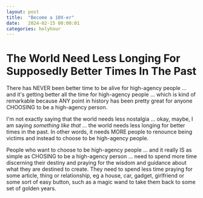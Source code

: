 ```yaml
---
layout: post
title:  "Become a 10X-er"
date:   2024-02-15 00:00:01
categories: holyhour
---
```



# The World Need Less Longing For Supposedly Better Times In The Past

There has NEVER been better time to be alive for high-agency people ... and it's getting better all the time for high-agency people ... which is kind of remarkable because ANY point in history has been pretty great for anyone CHOOSING to be a high-agency person.

I'm not exactly saying that the world needs less nostalgia ... okay, maybe, I am saying *something like that* ... the world needs less longing for better times in the past. In other words, it needs MORE people to renounce being victims and instead to choose to be high-agency people.

People who want to choose to be high-agency people ... and it really IS as simple as CHOSING to be a high-agency person ... need to spend more time discerning their destiny and praying for the wisdom and guidance about what they are destined to create. They need to spend less time praying for some article, thing or relationship, eg a house, car, gadget, girlfriend or some sort of easy button, such as a magic wand to take them back to some set of golden years. 

